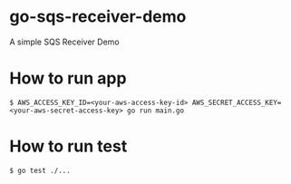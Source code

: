 # go-sqs-receiver-demo
A simple SQS Receiver Demo

# How to run app
```
$ AWS_ACCESS_KEY_ID=<your-aws-access-key-id> AWS_SECRET_ACCESS_KEY=<your-aws-secret-access-key> go run main.go
```

# How to run test
```
$ go test ./...
```